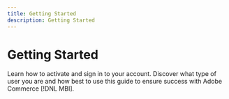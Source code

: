 ```yaml
---
title: Getting Started
description: Getting Started
---
```


# Getting Started

Learn how to activate and sign in to your account. Discover what type of user you are and how best to use this guide to ensure success with Adobe Commerce [!DNL MBI].